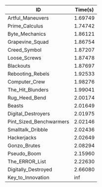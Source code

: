 |ID|Time(s)|
|-|-|
|Artful_Maneuvers|1.69749|
|Prime_Calculus|1.74742|
|Byte_Mechanics|1.86121|
|Grapevine_Squad|1.86754|
|Creed_Symbol|1.87207|
|Loose_Screws|1.87478|
|Blackouts|1.87697|
|Rebooting_Rebels|1.92533|
|Computer_Crew|1.98276|
|The_Hit_Blunders|1.99041|
|Rug_Heed_Bend|2.00174|
|Beasts|2.01649|
|Digital_Destroyers|2.01975|
|Pint_Sized_Benchwarmers|2.02146|
|Smalltalk_Dribble|2.02436|
|Hackerjacks|2.02649|
|Gonzo_Brutes|2.08294|
|Pseudo_Boom|2.15960|
|The_ERROR_List|2.22630|
|Digitally_Destroyed|2.66080|
|Key_to_Innovation|inf|
